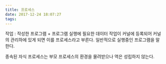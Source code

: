 ```yaml
---
title: 프로세스
date: 2017-12-24 18:07:27
tags:
---
```


작업 : 작성한 프로그램 + 프로그램 실행에 필요한 데이터
작업이 커널에 등록되어 커널의 관리하에 있게 되면 이를 프로세스라고 부른다.
일반적으로 실행중인 프로그램을 말한다.

종속된 자식 프로세스는 부모 프로세스의 환경을 물려받으나 역은 성립하지 않는다.

<!-- more -->